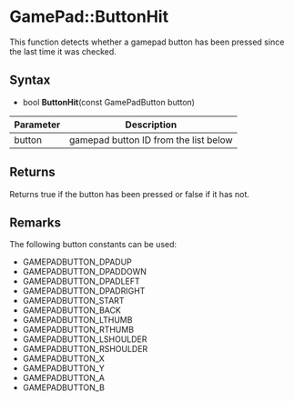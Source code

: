# GamePad::ButtonHit

This function detects whether a gamepad button has been pressed since the last time it was checked.

## Syntax

- bool **ButtonHit**(const GamePadButton button)

| Parameter | Description |
|---|---|
| button | gamepad button ID from the list below |

## Returns

Returns true if the button has been pressed or false if it has not.

## Remarks

The following button constants can be used:

- GAMEPADBUTTON_DPADUP
- GAMEPADBUTTON_DPADDOWN
- GAMEPADBUTTON_DPADLEFT
- GAMEPADBUTTON_DPADRIGHT
- GAMEPADBUTTON_START
- GAMEPADBUTTON_BACK
- GAMEPADBUTTON_LTHUMB
- GAMEPADBUTTON_RTHUMB
- GAMEPADBUTTON_LSHOULDER
- GAMEPADBUTTON_RSHOULDER
- GAMEPADBUTTON_X
- GAMEPADBUTTON_Y
- GAMEPADBUTTON_A
- GAMEPADBUTTON_B
